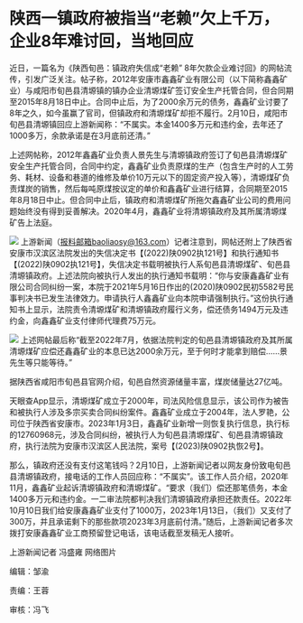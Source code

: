 # 陕西一镇政府被指当“老赖”欠上千万，企业8年难讨回，当地回应

近日，一篇名为《陕西旬邑：镇政府失信成“老赖”
8年欠款企业难讨回》的网帖流传，引发广泛关注。帖子称，2012年安康市鑫鑫矿业有限公司（以下简称鑫鑫矿业）与咸阳市旬邑县清塬镇的镇办企业清塬煤矿签订安全生产托管合同，但合同期至2015年8月18日中止。合同中止后，为了2000余万元的债务，鑫鑫矿业讨要了8年之久，如今虽赢了官司，但镇政府和清塬煤矿却拒不履行。2月10日，咸阳市旬邑县清塬镇回应上游新闻称：“不属实。本金1400多万元和违约金，去年还了1000多万，余款承诺是在3月底前还清。”

上述网帖称，2012年鑫鑫矿业负责人景先生与清塬镇政府签订了旬邑县清塬煤矿安全生产托管合同，合同中约定，鑫鑫矿业负责原煤的生产（包含生产时的人工劳务、耗材、设备和巷道的维修及单价10万元以下的固定资产投入等），清塬煤矿负责煤炭的销售，然后每吨原煤按议定的单价和鑫鑫矿业进行结算，合同期至2015年8月18日中止。但合同中止后，镇政府和清塬煤矿所拖欠鑫鑫矿业公司的费用问题始终没有得到妥善解决。2020年4月，鑫鑫矿业将清塬镇政府及其所属清塬煤矿告上法庭。

![](https://inews.gtimg.com/om_bt/OO7Krte9V0ruzfS8XBCV_wcZ-SH9igZmFfivkNxutvaWoAA/1000)
上游新闻（报料邮箱baoliaosy@163.com）记者注意到，网帖还附上了陕西省安康市汉滨区法院发出的失信决定书【(2022)陕0902执121号】和执行通知书【(2022)陕0902执121号】，失信决定书载明被执行人系旬邑县清塬煤矿、旬邑县清塬镇政府。上述法院向被执行人发出的执行通知书载明：“你与安康鑫鑫矿业有限公司合同纠纷一案，本院于2021年5月16日作出的(2020)陕0902民初5582号民事判决书已发生法律效力。申请执行人鑫鑫矿业向本院申请强制执行。”这份执行通知书上显示，法院责令清塬煤矿和清塬镇政府履行义务，偿还债务1494万元及违约金，向鑫鑫矿业支付律师代理费75万元。

![](https://inews.gtimg.com/om_bt/Ohe0abnazvOScUpigwBKzUpGCD1HKAg65TRZ_PDz6PS8MAA/1000)
上述网帖最后称“截至2022年7月，依据法院判定的旬邑县清塬镇政府及其所属清塬煤矿应偿还鑫鑫矿业的本息已达2000余万元，至于何时才能拿到赔偿……景先生等只能等待。”

据陕西省咸阳市旬邑县官网介绍，旬邑自然资源储量丰富，煤炭储量达27亿吨。

天眼查App显示，清塬煤矿成立于2000年，司法风险信息显示，该公司作为被告和被执行人涉及多宗买卖合同纠纷案件。鑫鑫矿业成立于2004年，法人罗艳，公司位于陕西省安康市。2023年1月3日，鑫鑫矿业新增一则恢复执行信息，执行标的12760968元，涉及合同纠纷，被执行人为旬邑县清塬煤矿、旬邑县清塬镇政府，执行法院为安康市汉滨区人民法院，案号【(2023)陕0902执恢2号】。

那么，镇政府还没有支付这笔钱吗？2月10日，上游新闻记者以网友身份致电旬邑县清塬镇政府，接电话的工作人员回应称：“不属实”。该工作人员介绍，2020年11月，鑫鑫矿业起诉清塬镇政府和清塬煤矿。“要求（我们）偿还那笔债务，本金1400多万元和违约金。一二审法院都判决我们清塬镇政府承担还款责任。2022年10月10日我们给安康鑫鑫矿业支付了1000万，2023年1月13日，（我们）又支付了300万，并且承诺剩下的那些款项2023年3月底前付清。”随后，上游新闻记者多次拨打安康鑫鑫矿业工商预留登记电话，该电话截至发稿无人接听。

上游新闻记者 冯盛雍 网络图片

编辑：邹渝

责编：王蓉

审核：冯飞

